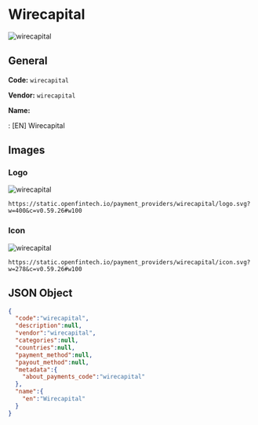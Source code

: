 
# Wirecapital 
![wirecapital](https://static.openfintech.io/payment_providers/wirecapital/logo.svg?w=400&c=v0.59.26#w100)  

## General 
 
**Code:** `wirecapital` 
 
**Vendor:** `wirecapital` 
 
**Name:** 
 
:	[EN] Wirecapital 
 

## Images 

### Logo 
 
![wirecapital](https://static.openfintech.io/payment_providers/wirecapital/logo.svg?w=400&c=v0.59.26#w100)  

```
https://static.openfintech.io/payment_providers/wirecapital/logo.svg?w=400&c=v0.59.26#w100
```  

### Icon 
 
![wirecapital](https://static.openfintech.io/payment_providers/wirecapital/icon.svg?w=278&c=v0.59.26#w100)  

```
https://static.openfintech.io/payment_providers/wirecapital/icon.svg?w=278&c=v0.59.26#w100
```  

## JSON Object 

```json
{
  "code":"wirecapital",
  "description":null,
  "vendor":"wirecapital",
  "categories":null,
  "countries":null,
  "payment_method":null,
  "payout_method":null,
  "metadata":{
    "about_payments_code":"wirecapital"
  },
  "name":{
    "en":"Wirecapital"
  }
}
```  
